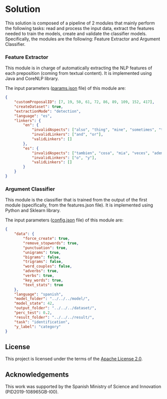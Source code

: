 # Solution
This solution is composed of a pipeline of 2 modules that mainly perform the following tasks: read and process the input data, extract the features needed to train the models, create and validate the classifier models. Specifically, the modules are the following: Feature Extractor and Argument Classifier.

### Feature Extractor
This module is in charge of automatically extracting the NLP features of each preposition (coming from textual content). It is implemented using Java and CoreNLP library.

The input parameters (<a href="https://github.com/argrecsys/arg-classifier/blob/main/code/FeatureExtractor/Resources/config/params.json">params.json</a> file) of this module are:
```json
{
    "customProposalID": [7, 19, 50, 61, 72, 86, 89, 109, 152, 417],
    "createDataset": true,
    "extractionMode": "detection",
    "language": "es",
    "linkers": {
        "en": {
            "invalidAspects": ["also", "thing", "mine", "sometimes", "too", "other"],
            "invalidLinkers": ["and", "or"],
            "validLinkers": []
        },
        "es": {
            "invalidAspects": ["tambien", "cosa", "mia", "veces", "ademas", "demas"],
            "invalidLinkers": ["o", "y"],
            "validLinkers": []
        }
    }
}
```

### Argument Classifier
This module is the classifier that is trained from the output of the first module (specifically, from the features.json file). It is implemented using Python and Sklearn library.

The input parameters (<a href="https://github.com/argrecsys/arg-classifier/blob/main/code/ArgumentClassifier/config/config.json">config.json</a> file) of this module are:
```json
{
    "data": {
        "force_create": true,
		"remove_stopwords": true,
		"punctuation": true,
		"unigrams": true,
		"bigrams": false,
		"trigrams": false,
		"word_couples": false,
		"adverbs": true,
		"verbs": true,
		"key_words": true,
		"text_stats": true
	},
	"language": "spanish",
	"model_folder": "../../../model/",
	"model_state": 42,
	"output_folder": "../../../dataset/",
	"perc_test": 0.2,
	"result_folder": "../../../result/",
	"task": "identification",
	"y_label": "category"
}
```

## License
This project is licensed under the terms of the <a href="https://github.com/argrecsys/arg-classifier/blob/main/LICENSE">Apache License 2.0</a>.

## Acknowledgements
This work was supported by the Spanish Ministry of Science and Innovation (PID2019-108965GB-I00).
